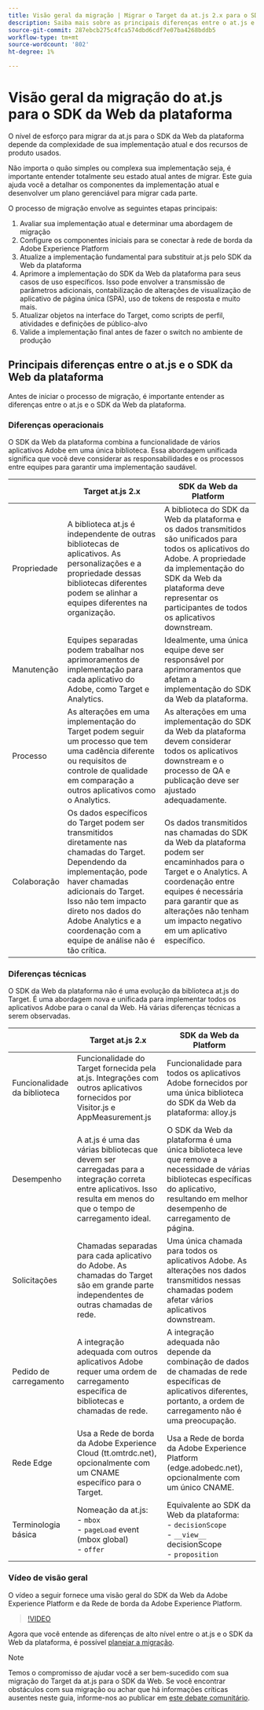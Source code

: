 ```yaml
---
title: Visão geral da migração | Migrar o Target da at.js 2.x para o SDK da Web
description: Saiba mais sobre as principais diferenças entre o at.js e o SDK da Web da plataforma e como planejar seu esforço de migração.=
source-git-commit: 287ebcb275c4fca574dbd6cdf7e07ba4268bddb5
workflow-type: tm+mt
source-wordcount: '802'
ht-degree: 1%

---
```


# Visão geral da migração do at.js para o SDK da Web da plataforma

O nível de esforço para migrar da at.js para o SDK da Web da plataforma depende da complexidade de sua implementação atual e dos recursos de produto usados.

Não importa o quão simples ou complexa sua implementação seja, é importante entender totalmente seu estado atual antes de migrar. Este guia ajuda você a detalhar os componentes da implementação atual e desenvolver um plano gerenciável para migrar cada parte.

O processo de migração envolve as seguintes etapas principais:

1. Avaliar sua implementação atual e determinar uma abordagem de migração
1. Configure os componentes iniciais para se conectar à rede de borda da Adobe Experience Platform
1. Atualize a implementação fundamental para substituir at.js pelo SDK da Web da plataforma
1. Aprimore a implementação do SDK da Web da plataforma para seus casos de uso específicos. Isso pode envolver a transmissão de parâmetros adicionais, contabilização de alterações de visualização de aplicativo de página única (SPA), uso de tokens de resposta e muito mais.
1. Atualizar objetos na interface do Target, como scripts de perfil, atividades e definições de público-alvo
1. Valide a implementação final antes de fazer o switch no ambiente de produção

## Principais diferenças entre o at.js e o SDK da Web da plataforma

Antes de iniciar o processo de migração, é importante entender as diferenças entre o at.js e o SDK da Web da plataforma.

### Diferenças operacionais

O SDK da Web da plataforma combina a funcionalidade de vários aplicativos Adobe em uma única biblioteca. Essa abordagem unificada significa que você deve considerar as responsabilidades e os processos entre equipes para garantir uma implementação saudável.

|  | Target at.js 2.x | SDK da Web da Platform |
|---|---|---|
| Propriedade | A biblioteca at.js é independente de outras bibliotecas de aplicativos. As personalizações e a propriedade dessas bibliotecas diferentes podem se alinhar a equipes diferentes na organização. | A biblioteca do SDK da Web da plataforma e os dados transmitidos são unificados para todos os aplicativos do Adobe. A propriedade da implementação do SDK da Web da plataforma deve representar os participantes de todos os aplicativos downstream. |
| Manutenção | Equipes separadas podem trabalhar nos aprimoramentos de implementação para cada aplicativo do Adobe, como Target e Analytics. | Idealmente, uma única equipe deve ser responsável por aprimoramentos que afetam a implementação do SDK da Web da plataforma. |
| Processo | As alterações em uma implementação do Target podem seguir um processo que tem uma cadência diferente ou requisitos de controle de qualidade em comparação a outros aplicativos como o Analytics. | As alterações em uma implementação do SDK da Web da plataforma devem considerar todos os aplicativos downstream e o processo de QA e publicação deve ser ajustado adequadamente. |
| Colaboração | Os dados específicos do Target podem ser transmitidos diretamente nas chamadas do Target. Dependendo da implementação, pode haver chamadas adicionais do Target. Isso não tem impacto direto nos dados do Adobe Analytics e a coordenação com a equipe de análise não é tão crítica. | Os dados transmitidos nas chamadas do SDK da Web da plataforma podem ser encaminhados para o Target e o Analytics. A coordenação entre equipes é necessária para garantir que as alterações não tenham um impacto negativo em um aplicativo específico. |

### Diferenças técnicas

O SDK da Web da plataforma não é uma evolução da biblioteca at.js do Target. É uma abordagem nova e unificada para implementar todos os aplicativos Adobe para o canal da Web. Há várias diferenças técnicas a serem observadas.

|  | Target at.js 2.x | SDK da Web da Platform |
|---|---|---|
| Funcionalidade da biblioteca | Funcionalidade do Target fornecida pela at.js. Integrações com outros aplicativos fornecidos por Visitor.js e AppMeasurement.js | Funcionalidade para todos os aplicativos Adobe fornecidos por uma única biblioteca do SDK da Web da plataforma: alloy.js |
| Desempenho | A at.js é uma das várias bibliotecas que devem ser carregadas para a integração correta entre aplicativos. Isso resulta em menos do que o tempo de carregamento ideal. | O SDK da Web da plataforma é uma única biblioteca leve que remove a necessidade de várias bibliotecas específicas do aplicativo, resultando em melhor desempenho de carregamento de página. |
| Solicitações | Chamadas separadas para cada aplicativo do Adobe. As chamadas do Target são em grande parte independentes de outras chamadas de rede. | Uma única chamada para todos os aplicativos Adobe. As alterações nos dados transmitidos nessas chamadas podem afetar vários aplicativos downstream. |
| Pedido de carregamento | A integração adequada com outros aplicativos Adobe requer uma ordem de carregamento específica de bibliotecas e chamadas de rede. | A integração adequada não depende da combinação de dados de chamadas de rede específicas de aplicativos diferentes, portanto, a ordem de carregamento não é uma preocupação. |
| Rede Edge | Usa a Rede de borda da Adobe Experience Cloud (tt.omtrdc.net), opcionalmente com um CNAME específico para o Target. | Usa a Rede de borda da Adobe Experience Platform (edge.adobedc.net), opcionalmente com um único CNAME. |
| Terminologia básica | Nomeação da at.js: <br> - `mbox` <br> - `pageLoad` event (mbox global) <br> - `offer` | Equivalente ao SDK da Web da plataforma: <br> - `decisionScope` <br> - `__view__` decisionScope <br> - `proposition` |

### Vídeo de visão geral

O vídeo a seguir fornece uma visão geral do SDK da Web da Adobe Experience Platform e da Rede de borda da Adobe Experience Platform.

>[!VIDEO](https://video.tv.adobe.com/v/34141/?quality=12&learn=on)

Agora que você entende as diferenças de alto nível entre o at.js e o SDK da Web da plataforma, é possível [planejar a migração](plan-migration.md).

>[!NOTE]
>
>Temos o compromisso de ajudar você a ser bem-sucedido com sua migração do Target da at.js para o SDK da Web. Se você encontrar obstáculos com sua migração ou achar que há informações críticas ausentes neste guia, informe-nos ao publicar em [este debate comunitário](https://experienceleaguecommunities.adobe.com/t5/adobe-experience-platform-data/tutorial-discussion-migrate-target-from-at-js-to-web-sdk/m-p/575587#M463).